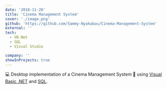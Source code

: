 ```yaml
---
date: '2018-11-20'
title: 'Cinema Management System'
cover: './image.png'
github: 'https://github.com/Sammy-Nyakabau/Cinema-Management-System'
external: ''
tech:
  - VB.Net
  - SQL
  - Visual Studio

company: ''
showInProjects: true
---
```


💻 Desktop implementation of a Cinema Management System 🎥 using [Visual Basic .NET](https://docs.microsoft.com/dotnet/visual-basic/) and [SQL](https://en.wikipedia.org/wiki/SQL).
